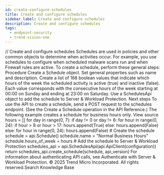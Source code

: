 ```yaml
---
id: create-configure-schedules
title: Create and configure schedules
sidebar_label: Create and configure schedules
description: Create and configure schedules
tags:
  - endpoint-security
  - trend-vision-one
---
```


/*<![CDATA[*/ $('#title').html($('meta[name=map-description]').attr('content')); /*]]>*/ Create and configure schedules Schedules are used in policies and other common objects to determine when activities occur. For example, you use schedules to configure when scheduled malware scans run and when Firewall rules are active. To create a schedule, perform these general steps: Procedure Create a Schedule object. Set general properties such as name and description. Create a list of 168 boolean values that indicate which hours of the week the scheduled activity is active (true) and inactive (false). Each value corresponds with the consecutive hours of the week starting at 00:00 on Sunday and ending at 23:00 on Saturday. Use a SchedulesApi object to add the schedule to Server & Workload Protection. Next steps To use the API to create a schedule, send a POST request to the schedules endpoint. (See the Create a Schedule operation in the API Reference.) The following example creates a schedule for business hours only. View source hours = [] for day in range(0, 7): if day != 0 or day != 6: for hour in range(0, 24): if hour &gt; 8 or hour &gt; 17: hours.append(True) else: hours.append(False) else: for hour in range(0, 24): hours.append(False) # Create the schedule schedule = api.Schedule() schedule.name = "Normal Business Hours" schedule.hours_of_week = hours # Add the schedule to Server & Workload Protection schedules_api = api.SchedulesApi(api.ApiClient(configuration)) return schedules_api.create_schedule(schedule, api_version) For information about authenticating API calls, see Authenticate with Server & Workload Protection. © 2025 Trend Micro Incorporated. All rights reserved.Search Knowledge Base
